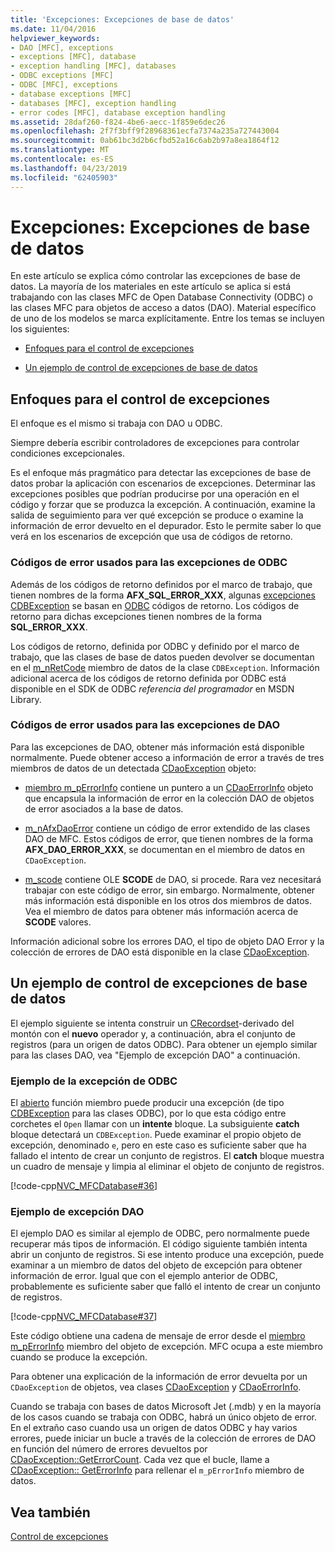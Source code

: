 ```yaml
---
title: 'Excepciones: Excepciones de base de datos'
ms.date: 11/04/2016
helpviewer_keywords:
- DAO [MFC], exceptions
- exceptions [MFC], database
- exception handling [MFC], databases
- ODBC exceptions [MFC]
- ODBC [MFC], exceptions
- database exceptions [MFC]
- databases [MFC], exception handling
- error codes [MFC], database exception handling
ms.assetid: 28daf260-f824-4be6-aecc-1f859e6dec26
ms.openlocfilehash: 2f7f3bff9f28968361ecfa7374a235a727443004
ms.sourcegitcommit: 0ab61bc3d2b6cfbd52a16c6ab2b97a8ea1864f12
ms.translationtype: MT
ms.contentlocale: es-ES
ms.lasthandoff: 04/23/2019
ms.locfileid: "62405903"
---
```

# <a name="exceptions-database-exceptions"></a>Excepciones: Excepciones de base de datos

En este artículo se explica cómo controlar las excepciones de base de datos. La mayoría de los materiales en este artículo se aplica si está trabajando con las clases MFC de Open Database Connectivity (ODBC) o las clases MFC para objetos de acceso a datos (DAO). Material específico de uno de los modelos se marca explícitamente. Entre los temas se incluyen los siguientes:

- [Enfoques para el control de excepciones](#_core_approaches_to_exception_handling)

- [Un ejemplo de control de excepciones de base de datos](#_core_a_database_exception.2d.handling_example)

##  <a name="_core_approaches_to_exception_handling"></a> Enfoques para el control de excepciones

El enfoque es el mismo si trabaja con DAO u ODBC.

Siempre debería escribir controladores de excepciones para controlar condiciones excepcionales.

Es el enfoque más pragmático para detectar las excepciones de base de datos probar la aplicación con escenarios de excepciones. Determinar las excepciones posibles que podrían producirse por una operación en el código y forzar que se produzca la excepción. A continuación, examine la salida de seguimiento para ver qué excepción se produce o examine la información de error devuelto en el depurador. Esto le permite saber lo que verá en los escenarios de excepción que usa de códigos de retorno.

### <a name="error-codes-used-for-odbc-exceptions"></a>Códigos de error usados para las excepciones de ODBC

Además de los códigos de retorno definidos por el marco de trabajo, que tienen nombres de la forma **AFX_SQL_ERROR_XXX**, algunas [excepciones CDBException](../mfc/reference/cdbexception-class.md) se basan en [ODBC](../data/odbc/odbc-basics.md) códigos de retorno. Los códigos de retorno para dichas excepciones tienen nombres de la forma **SQL_ERROR_XXX**.

Los códigos de retorno, definida por ODBC y definido por el marco de trabajo, que las clases de base de datos pueden devolver se documentan en el [m_nRetCode](../mfc/reference/cdbexception-class.md#m_nretcode) miembro de datos de la clase `CDBException`. Información adicional acerca de los códigos de retorno definida por ODBC está disponible en el SDK de ODBC *referencia del programador* en MSDN Library.

### <a name="error-codes-used-for-dao-exceptions"></a>Códigos de error usados para las excepciones de DAO

Para las excepciones de DAO, obtener más información está disponible normalmente. Puede obtener acceso a información de error a través de tres miembros de datos de un detectada [CDaoException](../mfc/reference/cdaoexception-class.md) objeto:

- [miembro m_pErrorInfo](../mfc/reference/cdaoexception-class.md#m_perrorinfo) contiene un puntero a un [CDaoErrorInfo](../mfc/reference/cdaoerrorinfo-structure.md) objeto que encapsula la información de error en la colección DAO de objetos de error asociados a la base de datos.

- [m_nAfxDaoError](../mfc/reference/cdaoexception-class.md#m_nafxdaoerror) contiene un código de error extendido de las clases DAO de MFC. Estos códigos de error, que tienen nombres de la forma **AFX_DAO_ERROR_XXX**, se documentan en el miembro de datos en `CDaoException`.

- [m_scode](../mfc/reference/cdaoexception-class.md#m_scode) contiene OLE **SCODE** de DAO, si procede. Rara vez necesitará trabajar con este código de error, sin embargo. Normalmente, obtener más información está disponible en los otros dos miembros de datos. Vea el miembro de datos para obtener más información acerca de **SCODE** valores.

Información adicional sobre los errores DAO, el tipo de objeto DAO Error y la colección de errores de DAO está disponible en la clase [CDaoException](../mfc/reference/cdaoexception-class.md).

##  <a name="_core_a_database_exception.2d.handling_example"></a> Un ejemplo de control de excepciones de base de datos

El ejemplo siguiente se intenta construir un [CRecordset](../mfc/reference/crecordset-class.md)-derivado del montón con el **nuevo** operador y, a continuación, abra el conjunto de registros (para un origen de datos ODBC). Para obtener un ejemplo similar para las clases DAO, vea "Ejemplo de excepción DAO" a continuación.

### <a name="odbc-exception-example"></a>Ejemplo de la excepción de ODBC

El [abierto](../mfc/reference/crecordset-class.md#open) función miembro puede producir una excepción (de tipo [CDBException](../mfc/reference/cdbexception-class.md) para las clases ODBC), por lo que esta código entre corchetes el `Open` llamar con un **intente** bloque. La subsiguiente **catch** bloque detectará un `CDBException`. Puede examinar el propio objeto de excepción, denominado `e`, pero en este caso es suficiente saber que ha fallado el intento de crear un conjunto de registros. El **catch** bloque muestra un cuadro de mensaje y limpia al eliminar el objeto de conjunto de registros.

[!code-cpp[NVC_MFCDatabase#36](../mfc/codesnippet/cpp/exceptions-database-exceptions_1.cpp)]

### <a name="dao-exception-example"></a>Ejemplo de excepción DAO

El ejemplo DAO es similar al ejemplo de ODBC, pero normalmente puede recuperar más tipos de información. El código siguiente también intenta abrir un conjunto de registros. Si ese intento produce una excepción, puede examinar a un miembro de datos del objeto de excepción para obtener información de error. Igual que con el ejemplo anterior de ODBC, probablemente es suficiente saber que falló el intento de crear un conjunto de registros.

[!code-cpp[NVC_MFCDatabase#37](../mfc/codesnippet/cpp/exceptions-database-exceptions_2.cpp)]

Este código obtiene una cadena de mensaje de error desde el [miembro m_pErrorInfo](../mfc/reference/cdaoexception-class.md#m_perrorinfo) miembro del objeto de excepción. MFC ocupa a este miembro cuando se produce la excepción.

Para obtener una explicación de la información de error devuelta por un `CDaoException` de objetos, vea clases [CDaoException](../mfc/reference/cdaoexception-class.md) y [CDaoErrorInfo](../mfc/reference/cdaoerrorinfo-structure.md).

Cuando se trabaja con bases de datos Microsoft Jet (.mdb) y en la mayoría de los casos cuando se trabaja con ODBC, habrá un único objeto de error. En el extraño caso cuando usa un origen de datos ODBC y hay varios errores, puede iniciar un bucle a través de la colección de errores de DAO en función del número de errores devueltos por [CDaoException::GetErrorCount](../mfc/reference/cdaoexception-class.md#geterrorcount). Cada vez que el bucle, llame a [CDaoException:: GetErrorInfo](../mfc/reference/cdaoexception-class.md#geterrorinfo) para rellenar el `m_pErrorInfo` miembro de datos.

## <a name="see-also"></a>Vea también

[Control de excepciones](../mfc/exception-handling-in-mfc.md)
